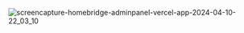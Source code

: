 
![screencapture-homebridge-adminpanel-vercel-app-2024-04-10-22_03_10](https://github.com/arshan-alee/HomeBridge-AdminPanel/assets/109890622/a7bdc15d-b6ab-4daf-9c1f-51844a121eb6)
